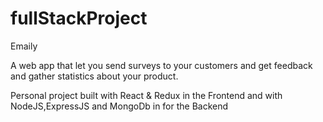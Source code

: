 # fullStackProject

Emaily 

A web app that let you send surveys to your customers and get feedback and gather statistics about your product.

Personal project built with React & Redux in the Frontend and with NodeJS,ExpressJS and MongoDb in for the Backend 
